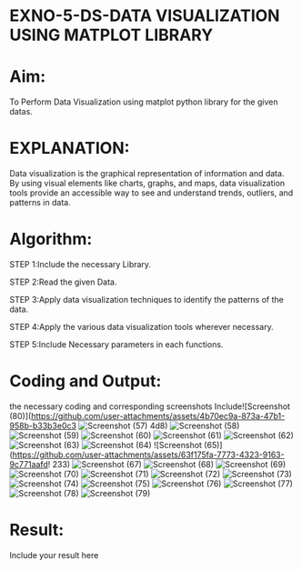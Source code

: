 # EXNO-5-DS-DATA VISUALIZATION USING MATPLOT LIBRARY

# Aim:
  To Perform Data Visualization using matplot python library for the given datas.

# EXPLANATION:
Data visualization is the graphical representation of information and data. By using visual elements like charts, graphs, and maps, data visualization tools provide an accessible way to see and understand trends, outliers, and patterns in data.

# Algorithm:
STEP 1:Include the necessary Library.

STEP 2:Read the given Data.

STEP 3:Apply data visualization techniques to identify the patterns of the data.

STEP 4:Apply the various data visualization tools wherever necessary.

STEP 5:Include Necessary parameters in each functions.

# Coding and Output:
the necessary coding and corresponding screenshots
 Include![Screenshot (80)](https://github.com/user-attachments/assets/4b70ec9a-873a-47b1-958b-b33b3e0c3
 ![Screenshot (57)](https://github.com/user-attachments/assets/1d9d199d-865f-4819-927b-d79deaf8a5ae)
4d8)
 ![Screenshot (58)](https://github.com/user-attachments/assets/dfa0dede-1a3b-4649-ad18-8ffec923feae)
![Screenshot (59)](https://github.com/user-attachments/assets/87997c22-55ff-4fe6-a1e7-010ad6a56da6)
![Screenshot (60)](https://github.com/user-attachments/assets/8afed97d-62df-4048-ac50-bd2e1a984ff9)
![Screenshot (61)](https://github.com/user-attachments/assets/e114dcbb-d8f1-47da-bba2-6c5a08468f32)
![Screenshot (62)](https://github.com/user-attachments/assets/850c63b6-a381-49df-9e69-b66ae1b74107)
![Screenshot (63)](https://github.com/user-attachments/assets/25010ff2-877b-44f2-8966-084634c366f6)
![Screenshot (64)](https://github.com/user-attachments/assets/afdbef0e-55b8-4252-abd0-4803aceaaa11)
![Screenshot (65)](https://github.com/user-attachments/assets/63f175fa-7773-4323-9163-9c771aafd!
233)
![Screenshot (67)](https://github.com/user-attachments/assets/d21e5431-3b03-49eb-8771-14dc371aca3d)
![Screenshot (68)](https://github.com/user-attachments/assets/4f1dca65-661f-4530-b1f7-bf8eac08c772)
![Screenshot (69)](https://github.com/user-attachments/assets/7ff2bdcf-e3a5-49a9-ab39-2fef99e51157)
![Screenshot (70)](https://github.com/user-attachments/assets/959c70ec-ec56-4084-9aa5-97e742ec6c99)
![Screenshot (71)](https://github.com/user-attachments/assets/6a54913e-8fd3-4408-b073-87cb166b27e0)
![Screenshot (72)](https://github.com/user-attachments/assets/e86194fc-5aeb-495e-9a1a-301be82a29e1)
![Screenshot (73)](https://github.com/user-attachments/assets/187c7ca9-5b7b-40ae-bdd3-d8466bf74ce3)
![Screenshot (74)](https://github.com/user-attachments/assets/af812d99-ec23-40f7-8d83-58e15c3051ef)
![Screenshot (75)](https://github.com/user-attachments/assets/47dfbec5-8162-4642-b565-e461f5ed1b88)
![Screenshot (76)](https://github.com/user-attachments/assets/156516ee-7011-4128-b0e0-053ebf8e012e)
![Screenshot (77)](https://github.com/user-attachments/assets/4d29ab66-e108-42fd-be8a-e2a822d0e1be)
![Screenshot (78)](https://github.com/user-attachments/assets/65a75e59-ff7e-4ddd-b3ba-a75a0703822e)
![Screenshot (79)](https://github.com/user-attachments/assets/837ff6d1-9468-4d8a-acb5-55210ea8fe8c)


# Result:
 Include your result here
